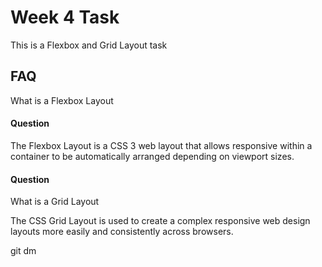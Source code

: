 
# Week 4 Task

This is a Flexbox and Grid Layout task


## FAQ
What is a Flexbox Layout
#### Question 

The Flexbox Layout is a CSS 3 web layout that allows responsive within a container to be automatically arranged depending on viewport sizes.

#### Question

What is a Grid Layout

The CSS Grid Layout is used to create a complex responsive web design layouts more easily and consistently across browsers.

git dm
